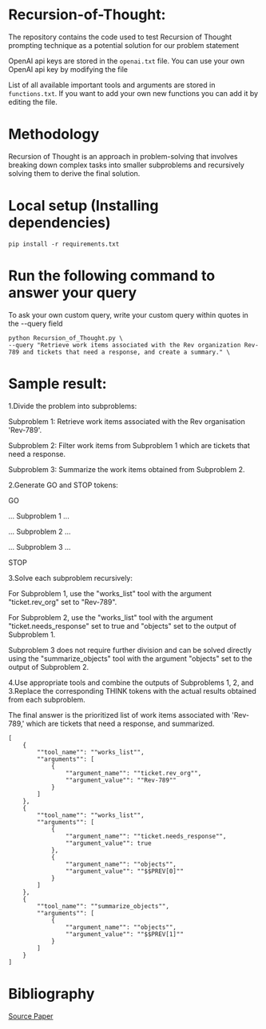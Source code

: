# Recursion-of-Thought:
The repository contains the code used to test Recursion of Thought prompting technique as a potential solution for our problem statement

OpenAI api keys are stored in the `openai.txt` file. You can use your own OpenAI api key by modifying the file

List of all available important tools and arguments are stored in `functions.txt`. If you want to add your own new functions you can add it by editing the file.


# Methodology
Recursion of Thought is an approach in problem-solving that involves breaking down complex tasks into smaller subproblems and recursively solving them to derive the final solution.

# Local setup (Installing dependencies)
 `pip install -r requirements.txt`

# Run the following command to answer your query
 To ask your own custom query, write your custom query within quotes in the --query field
 ```
python Recursion_of_Thought.py \
--query "Retrieve work items associated with the Rev organization Rev-789 and tickets that need a response, and create a summary." \
```

# Sample result:
1.Divide the problem into subproblems:

Subproblem 1: Retrieve work items associated with the Rev organisation 'Rev-789'.

Subproblem 2: Filter work items from Subproblem 1 which are tickets that need a response.

Subproblem 3: Summarize the work items obtained from Subproblem 2.


2.Generate GO and STOP tokens:

GO

... Subproblem 1 ...

... Subproblem 2 ...

... Subproblem 3 ...

STOP


3.Solve each subproblem recursively:


For Subproblem 1, use the "works_list" tool with the argument "ticket.rev_org" set to "Rev-789".

For Subproblem 2, use the "works_list" tool with the argument "ticket.needs_response" set to true and "objects" set to the output of Subproblem 1.

Subproblem 3 does not require further division and can be solved directly using the "summarize_objects" tool with the argument "objects" set to the output of Subproblem 2.


4.Use appropriate tools and combine the outputs of Subproblems 1, 2, and 3.Replace the corresponding THINK tokens with the actual results obtained from each subproblem.

The final answer is the prioritized list of work items associated with 'Rev-789,' which are tickets that need a response, and summarized.

```
[
    {
        ""tool_name"": ""works_list"",
        ""arguments"": [
            {
                ""argument_name"": ""ticket.rev_org"",
                ""argument_value"": ""Rev-789""
            }
        ]
    },
    {
        ""tool_name"": ""works_list"",
        ""arguments"": [
            {
                ""argument_name"": ""ticket.needs_response"",
                ""argument_value"": true
            },
            {
                ""argument_name"": ""objects"",
                ""argument_value"": ""$$PREV[0]""
            }
        ]
    },
    {
        ""tool_name"": ""summarize_objects"",
        ""arguments"": [
            {
                ""argument_name"": ""objects"",
                ""argument_value"": ""$$PREV[1]""
            }
        ]
    }
]
```

# Bibliography
[Source Paper](https://arxiv.org/abs/2306.06891)

